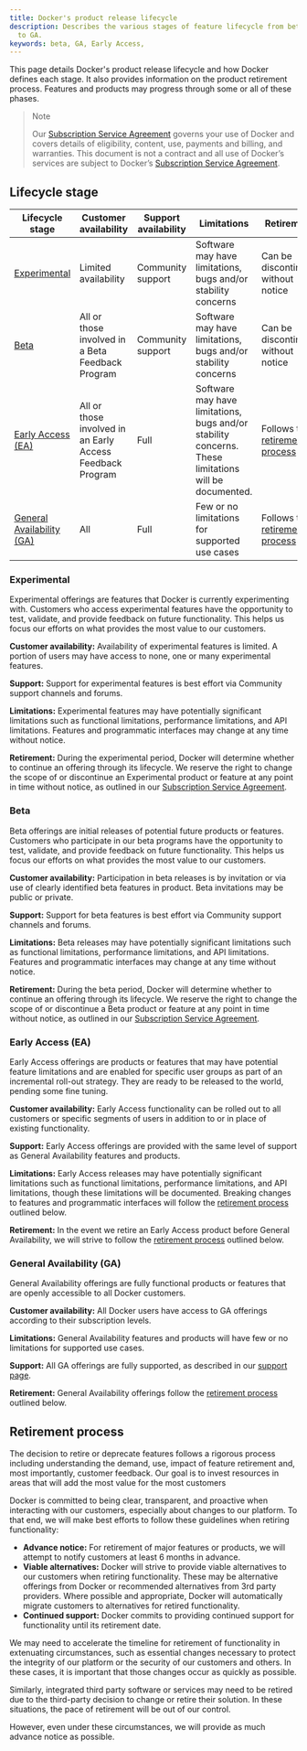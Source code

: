 ```yaml
---
title: Docker's product release lifecycle 
description: Describes the various stages of feature lifecycle from beta
  to GA.
keywords: beta, GA, Early Access,
---
```


This page details Docker's product release lifecycle and how Docker defines each stage. It also provides information on the product retirement process. Features and products may progress through some or all of these phases. 

>Note
>
>Our [Subscription Service Agreement](https://www.docker.com/legal/docker-subscription-service-agreement) governs your use of Docker and covers details of eligibility, content, use, payments and billing, and warranties. This document is not a contract and all use of Docker’s services are subject to Docker’s [Subscription Service Agreement](https://www.docker.com/legal/docker-subscription-service-agreement).

## Lifecycle stage

| Lifecycle stage  | Customer availability | Support availability | Limitations | Retirement |
| --- | --- | ---- | ---| ---|
|[Experimental](#experimental)| Limited availability | Community support |Software may have limitations, bugs and/or stability concerns | Can be discontinued without notice |
|[Beta](#beta) | All or those involved in a Beta Feedback Program | Community support | Software may have limitations, bugs and/or stability concerns | Can be discontinued without notice |
| [Early Access (EA)](#early-access-ea) | All or those involved in an Early Access Feedback Program | Full | Software may have limitations, bugs and/or stability concerns.  These limitations will be documented. | Follows the [retirement process](#retirement-process) |
| [General Availability (GA)](#general-availability-ga) | All | Full | Few or no limitations for supported use cases | Follows the [retirement process](#retirement-process) |

### Experimental

Experimental offerings are features that Docker is currently experimenting with. Customers who access experimental features have the opportunity to test, validate, and provide feedback on future functionality. This helps us focus our efforts on what provides the most value to our customers.

**Customer availability:** Availability of experimental features is limited. A portion of users may have access to none, one or many experimental features. 

**Support:** Support for experimental features is best effort via Community support channels and forums.

**Limitations:** Experimental features may have potentially significant limitations such as functional limitations, performance limitations, and API limitations. Features and programmatic interfaces may change at any time without notice.

**Retirement:** During the experimental period, Docker will determine whether to continue an offering through its lifecycle. We reserve the right to change the scope of or discontinue an Experimental product or feature at any point in time without notice, as outlined in our [Subscription Service Agreement](https://www.docker.com/legal/docker-subscription-service-agreement).

### Beta

Beta offerings are initial releases of potential future products or features. Customers who participate in our beta programs have the opportunity to test, validate, and provide feedback on future functionality. This helps us focus our efforts on what provides the most value to our customers.

**Customer availability:** Participation in beta releases is by invitation or via use of clearly identified beta features in product. Beta invitations may be public or private.

**Support:** Support for beta features is best effort via Community support channels and forums.

**Limitations:** Beta releases may have potentially significant limitations such as functional limitations, performance limitations, and API limitations. Features and programmatic interfaces may change at any time without notice.

**Retirement:** During the beta period, Docker will determine whether to continue an offering through its lifecycle. We reserve the right to change the scope of or discontinue a Beta product or feature at any point in time without notice, as outlined in our [Subscription Service Agreement](https://www.docker.com/legal/docker-subscription-service-agreement).

### Early Access (EA)

Early Access offerings are products or features that may have potential feature limitations and are enabled for specific user groups as part of an incremental roll-out strategy. They are ready to be released to the world, pending some fine tuning.

**Customer availability:** Early Access functionality can be rolled out to all customers or specific segments of users in addition to or in place of existing functionality.

**Support:** Early Access offerings are provided with the same level of support as General Availability features and products.

**Limitations:** Early Access releases may have potentially significant limitations such as functional limitations, performance limitations, and API limitations, though these limitations will be documented. Breaking changes to features and programmatic interfaces will follow the [retirement process](#retirement-process) outlined below.

**Retirement:** In the event we retire an Early Access product before General Availability, we will strive to follow the [retirement process](#retirement-process) outlined below.

### General Availability (GA)

General Availability offerings are fully functional products or features that are openly accessible to all Docker customers.

**Customer availability:** All Docker users have access to GA offerings according to their subscription levels.

**Limitations:** General Availability features and products will have few or no limitations for supported use cases.

**Support:** All GA offerings are fully supported, as described in our [support page](https://www.docker.com/support/).

**Retirement:** General Availability offerings follow the [retirement process](#retirement-process) outlined below.


## Retirement process

The decision to retire or deprecate features follows a rigorous process including understanding the demand, use, impact of feature retirement and, most importantly, customer feedback. Our goal is to invest resources in areas that will add the most value for the most customers

Docker is committed to being clear, transparent, and proactive when interacting with our customers, especially about changes to our platform. To that end, we will make best efforts to follow these guidelines when retiring functionality:

- **Advance notice:** For retirement of major features or products, we will attempt to notify customers at least 6 months in advance.
- **Viable alternatives:**  Docker will strive to provide viable alternatives to our customers when retiring functionality. These may be alternative offerings from Docker or recommended alternatives from 3rd party providers. Where possible and appropriate, Docker will automatically migrate customers to alternatives for retired functionality.
- **Continued support:** Docker commits to providing continued support for functionality until its retirement date.

We may need to accelerate the timeline for retirement of functionality in extenuating circumstances, such as essential changes necessary to protect the integrity of our platform or the security of our customers and others. In these cases, it is important that those changes occur as quickly as possible.

Similarly, integrated third party software or services may need to be retired due to the third-party decision to change or retire their solution. In these situations, the pace of retirement will be out of our control.

However, even under these circumstances, we will provide as much advance notice as possible.
